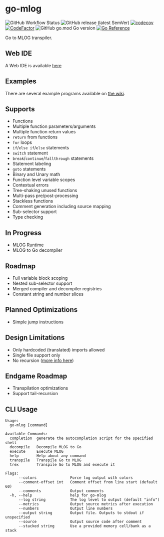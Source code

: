 # go-mlog

![GitHub Workflow Status](https://img.shields.io/github/workflow/status/vilsol/go-mlog/build)
![GitHub release (latest SemVer)](https://img.shields.io/github/v/release/vilsol/go-mlog)
[![codecov](https://codecov.io/gh/Vilsol/go-mlog/branch/master/graph/badge.svg?token=LFNKYWS0N2)](https://codecov.io/gh/Vilsol/go-mlog)
[![CodeFactor](https://www.codefactor.io/repository/github/vilsol/go-mlog/badge)](https://www.codefactor.io/repository/github/vilsol/go-mlog)
![GitHub go.mod Go version](https://img.shields.io/github/go-mod/go-version/vilsol/go-mlog)
[![Go Reference](https://pkg.go.dev/badge/github.com/Vilsol/go-mlog.svg)](https://pkg.go.dev/github.com/Vilsol/go-mlog)

Go to MLOG transpiler.

## Web IDE

A Web IDE is available [here](https://vilsol.github.io/go-mlog-web/?1)

## Examples

There are several example programs available on [the wiki](https://github.com/Vilsol/go-mlog/wiki/Examples).

## Supports

* Functions
* Multiple function parameters/arguments
* Multiple function return values
* `return` from functions
* `for` loops
* `if`/`else if`/`else` statements
* `switch` statement
* `break`/`continue`/`fallthrough` statements
* Statement labeling
* `goto` statements
* Binary and Unary math
* Function level variable scopes
* Contextual errors
* Tree-shaking unused functions
* Multi-pass pre/post-processing
* Stackless functions
* Comment generation including source mapping
* Sub-selector support
* Type checking

## In Progress

* MLOG Runtime
* MLOG to Go decompiler

## Roadmap

* Full variable block scoping
* Nested sub-selector support
* Merged compiler and decompiler registries
* Constant string and number slices

## Planned Optimizations

* Simple jump instructions

## Design Limitations

* Only hardcoded (translated) imports allowed
* Single file support only
* No recursion ([more info here](RECURSION.md))

## Endgame Roadmap

* Transpilation optimizations
* Support tail-recursion

## CLI Usage

```
Usage:
  go-mlog [command]

Available Commands:
  completion  generate the autocompletion script for the specified shell
  decompile   Decompile MLOG to Go
  execute     Execute MLOG
  help        Help about any command
  transpile   Transpile Go to MLOG
  trex        Transpile Go to MLOG and execute it

Flags:
      --colors               Force log output with colors
      --comment-offset int   Comment offset from line start (default 60)
      --comments             Output comments
  -h, --help                 help for go-mlog
      --log string           The log level to output (default "info")
      --metrics              Output source metrics after execution
      --numbers              Output line numbers
      --output string        Output file. Outputs to stdout if unspecified
      --source               Output source code after comment
      --stacked string       Use a provided memory cell/bank as a stack
```